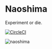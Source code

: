 # Naoshima

Experiment or die.

[![CircleCI](https://circleci.com/gh/ziliangpeng/naoshima.svg?style=shield)](https://circleci.com/gh/ziliangpeng/naoshima)

![naoshima](http://benesse-artsite.jp/uploads/top/naoshima.jpg)
